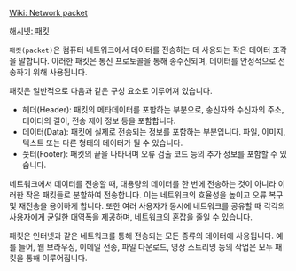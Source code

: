 [Wiki: Network packet](https://en.wikipedia.org/wiki/Network_packet#Internet_protocol)

[해시넷: 패킷](http://wiki.hash.kr/index.php/%ED%8C%A8%ED%82%B7#:~:text=%ED%8C%A8%ED%82%B7%EC%9D%80%20%EC%A0%95%EB%B3%B4%20%EA%B8%B0%EC%88%A0%EC%97%90%EC%84%9C,%ED%95%98%EC%97%AC%20%EB%8D%B0%EC%9D%B4%ED%84%B0%EB%A5%BC%20%EC%A0%84%EC%86%A1%ED%95%9C%EB%8B%A4.)

`패킷(packet)`은 컴퓨터 네트워크에서 데이터를 전송하는 데 사용되는 작은 데이터 조각을 말합니다. 이러한 패킷은 통신 프로토콜을 통해 송수신되며, 데이터를 안정적으로 전송하기 위해 사용됩니다.

패킷은 일반적으로 다음과 같은 구성 요소로 이루어져 있습니다.

* 헤더(Header): 패킷의 메타데이터를 포함하는 부분으로, 송신자와 수신자의 주소, 데이터의 길이, 전송 제어 정보 등을 포함합니다.
* 데이터(Data): 패킷에 실제로 전송되는 정보를 포함하는 부분입니다. 파일, 이미지, 텍스트 또는 다른 형태의 데이터가 될 수 있습니다.
* 풋터(Footer): 패킷의 끝을 나타내며 오류 검출 코드 등의 추가 정보를 포함할 수 있습니다.

네트워크에서 데이터를 전송할 때, 대용량의 데이터를 한 번에 전송하는 것이 아니라 이러한 작은 패킷들로 분할하여 전송합니다. 이는 네트워크의 효율성을 높이고 오류 복구 및 재전송을 용이하게 합니다. 또한 여러 사용자가 동시에 네트워크를 공유할 때 각각의 사용자에게 균일한 대역폭을 제공하며, 네트워크의 혼잡을 줄일 수 있습니다.

패킷은 인터넷과 같은 네트워크를 통해 전송되는 모든 종류의 데이터에 사용됩니다. 예를 들어, 웹 브라우징, 이메일 전송, 파일 다운로드, 영상 스트리밍 등의 작업은 모두 패킷을 통해 이루어집니다.